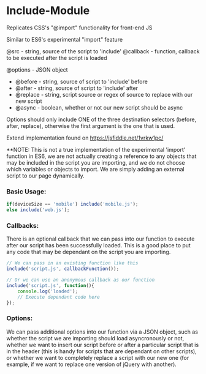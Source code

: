 # Include-Module
Replicates CSS's "@import" functionality for front-end JS

Similar to ES6's experimental "import" feature


@src - string, source of the script to 'include'
@callback - function, callback to be executed after the script is loaded

@options - JSON object
- @before - string, source of script to 'include' before
- @after - string, source of script to 'include' after
- @replace - string, script source or regex of source to replace with our new script
- @async - boolean, whether or not our new script should be async

Options should only include ONE of the three destination selectors (before, after, replace), 
otherwise the first argument is the one that is used.

Extend implementation found on https://jsfiddle.net/1vrkw1pc/

**NOTE: This is not a true implementation of the experimental 'import' function in ES6, we are not actually creating a reference to any objects that may be included in the script you are importing, and we do not choose which variables or objects to import. We are simply adding an external script to our page dynamically. 


### Basic Usage:
```javascript
if(deviceSize == 'mobile') include('mobile.js');
else include('web.js');
```

### Callbacks:
There is an optional callback that we can pass into our function to execute after our script has been successfully loaded.
This is a good place to put any code that may be dependant on the script you are importing.
```javascript
// We can pass in an existing function like this
include('script.js', callbackFunction());

// Or we can use an anonymous callback as our function
include('script.js', function(){
    console.log('loaded');
    // Execute dependant code here
});
```

### Options:
We can pass additional options into our function via a JSON object, such as whether the script we are importing should load asyncronously or not, whether we want to insert our script before or after a particular script that is in the header (this is handy for scripts that are dependant on other scripts), or whether we want to completely replace a script with our new one (for example, if we want to replace one version of jQuery with another).
